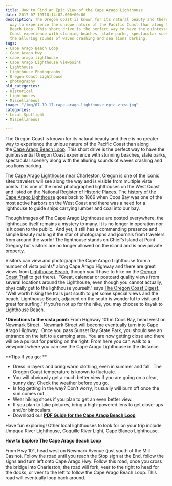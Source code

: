 ```yaml
---
title: How to Find an Epic View of the Cape Arago Lighthouse
date: 2017-07-19T18:14:02.000+00:00
description: The Oregon Coast is known for its natural beauty and there is no greater
  way to experience the unique nature of the Pacific Coast than along the Cape Arago
  Beach Loop. This short drive is the perfect way to have the quintessential Oregon
  Coast experience with stunning beaches, state parks, spectacular scenery along with
  the alluring sounds of waves crashing and sea lions barking.
tags:
- Cape Arago Beach Loop
- Cape Arago Hwy
- cape arago lighthouse
- Cape Arago Lighthouse Viewpoint
- Lighthouse
- Lighthouse Photography
- Oregon Coast Lighthouse
- photography
old_categories:
- Historical
- Lighthouses
- Miscellaneous
image: "/img/07-19-17-cape-arago-lighthouse-epic-view.jpg"
categories:
- Local Spotlight
- Miscellaneous

---
```

The Oregon Coast is known for its natural beauty and there is no greater way to experience the unique nature of the Pacific Coast than along the <a href="http://www.oregonsadventurecoast.com/trip-ideas/explore-the-cape-arago-beach-loop/" target="_blank" rel="noopener noreferrer">Cape Arago Beach Loop</a>. This short drive is the perfect way to have the quintessential Oregon Coast experience with stunning beaches, state parks, spectacular scenery along with the alluring sounds of waves crashing and sea lions barking.

The [Cape Arago Lighthouse](http://www.lighthousefriends.com/light.asp?ID=129) near Charleston, Oregon is one of the iconic sites travelers will see along the way and is visible from multiple vista points. It is one of the most photographed lighthouses on the West Coast and listed on the National Register of Historic Places. The [history of the Cape Arago Lighthouse](http://www.lighthousefriends.com/light.asp?ID=129) goes back to 1866 when Coos Bay was one of the most active harbors on the West Coast and there was a need for a lighthouse to guide ships carrying lumber and coal into our bay.

Though images of The Cape Arago Lighthouse are posted everywhere, the lighthouse itself remains a mystery to many. It is no longer in operation nor is it open to the public.  And yet, it still has a commanding presence and simple beauty making it the star of photographs and journals from travelers from around the world! The lighthouse stands on Chief’s Island at Point Gregory but visitors are no longer allowed on the island and is now private property.

Visitors can view and photograph the Cape Arago Lighthouse from a number of vista points* along Cape Arago Highway and there are great views from [Lighthouse Beach](http://www.oregonsadventurecoast.com/listings/lighthouse-beach/), though you’ll have to hike on the [Oregon Coast Trail](http://www.oregonsadventurecoast.com/listings/oregon-coast-trail-sunset-bay-to-cape-arago/) to get there).  “Great, calendar or postcard quality views from several locations around the Lighthouse, even though you cannot actually, physically get to the lighthouse yourself,” says [The Oregon Coast Digest.](https://www.tripadvisor.com/ShowUserReviews-g51801-d548010-r333914800-Cape_Arago_Lighthouse-Charleston_Oregon.html#REVIEWS) “Well worth hiking the trails just south to get some special views and the beach, Lighthouse Beach, adjacent on the south is wonderful to visit and great for surfing.” If you’re not up for the hike, you may choose to kayak to Lighthouse Beach.

\***Directions to the vista point:** From Highway 101 in Coos Bay, head west on Newmark Street.  Newmark Street will become eventually turn into Cape Arago Highway.  Once you pass Sunset Bay State Park, you should see an entrance on the left to a camping area. You are now getting close and there will be a pullout for parking on the right. From here you can walk to a viewpoint where you can see the Cape Arago Lighthouse in the distance.

\**Tips if you go: **

* Dress in layers and bring warm clothing, even in summer and fall.  The Oregon Coast temperature is known to fluctuate.
* You will obviously get a much better view if you are going on a clear, sunny day. Check the weather before you go.
* Is fog getting in the way? Don’t worry, it usually will burn off once the sun comes out.
* Wear hiking shoes if you plan to get an even better view.
* If you plan to take pictures, bring a high-powered lens to get close-ups and/or binoculars.
* Download our [**PDF Guide for the Cape Arago Beach Loop**](/img/cape-arago-loop-itinerary.pdf)

Have fun exploring! Other local lighthouses to look for on your trip include Umpqua River Lighthouse, Coquille River Light, Cape Blanco Lighthouse.

**How to Explore The Cape Arago Beach Loop**

From Hwy 101, head west on Newmark Avenue (just south of the Mill Casino). Follow the road until you reach the Stop sign at the End, follow the signs and turn left onto Cape Arago Hwy. Follow this road, once you cross the bridge into Charleston, the road will fork; veer to the right to head for the docks, or veer to the left to follow the Cape Arago Beach Loop. This road will eventually loop back around.
